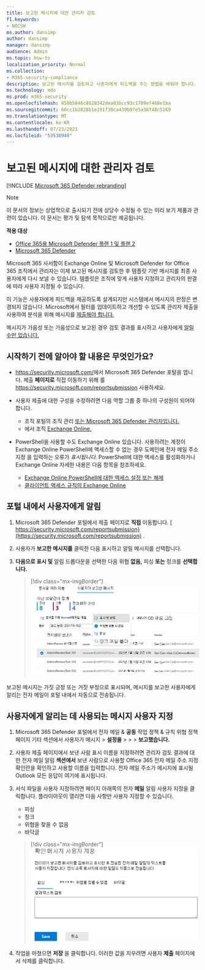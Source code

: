 ```yaml
---
title: 보고된 메시지에 대한 관리자 검토
f1.keywords:
- NOCSH
ms.author: dansimp
author: dansimp
manager: dansimp
audience: Admin
ms.topic: how-to
localization_priority: Normal
ms.collection:
- M365-security-compliance
description: 보고된 메시지를 검토하고 사용자에게 피드백을 주는 방법을 배워야 합니다.
ms.technology: mdo
ms.prod: m365-security
ms.openlocfilehash: 850b5846c8028342dea03bcc93c1709ef460e1ba
ms.sourcegitcommit: 60cc1b2828b1e191f30ca439b97e5a38f48c5169
ms.translationtype: MT
ms.contentlocale: ko-KR
ms.lasthandoff: 07/23/2021
ms.locfileid: "53538948"
---
```

# <a name="admin-review-for-reported-messages"></a>보고된 메시지에 대한 관리자 검토

[!INCLUDE [Microsoft 365 Defender rebranding](../includes/microsoft-defender-for-office.md)]

> [!NOTE]
> 이 문서의 정보는 상업적으로 출시되기 전에 상당수 수정될 수 있는 미리 보기 제품과 관련이 있습니다. 이 문서는 평가 및 탐색 목적으로만 제공됩니다.

**적용 대상**
- [Office 365용 Microsoft Defender 플랜 1 및 플랜 2](defender-for-office-365.md)
- [Microsoft 365 Defender](../defender/microsoft-365-defender.md)

Microsoft 365 사서함이 Exchange Online 및 Microsoft Defender for Office 365 조직에서 관리자는 이제 보고된 메시지를 검토한 후 템플릿 기반 메시지를 최종 사용자에게 다시 보낼 수 있습니다. 템플릿은 조직에 맞게 사용자 지정하고 관리자의 판결에 따라 사용자 지정될 수 있습니다.

이 기능은 사용자에게 피드백을 제공하도록 설계되지만 시스템에서 메시지의 판정은 변경되지 않습니다. Microsoft에서 필터를 업데이트하고 개선할 수 있도록 관리자 제출을 사용하여 분석을 위해 메시지를 [제출해야 합니다.](admin-submission.md)

메시지가 가음성 또는 가음성으로 보고된 경우 검토 결과를 표시하고 사용자에게 [알릴 수만 있습니다.](report-false-positives-and-false-negatives.md)

## <a name="what-do-you-need-to-know-before-you-begin"></a>시작하기 전에 알아야 할 내용은 무엇인가요?

- <https://security.microsoft.com/>에서 Microsoft 365 Defender 포털을 엽니다. 제출 **페이지로** 직접 이동하기 위해 를 <https://security.microsoft.com/reportsubmission> 사용하세요.

- 사용자 제출에 대한 구성을 수정하려면 다음 역할 그룹 중 하나의 구성원이 되어야 합니다.
  - 조직 포털의 조직 관리 [또는 Microsoft 365 Defender 관리자입니다.](permissions-microsoft-365-security-center.md)
  - 에서 조직 [Exchange Online.](/Exchange/permissions-exo/permissions-exo#role-groups)

- PowerShell을 사용할 수도 Exchange Online 있습니다. 사용하려는 계정이 Exchange Online PowerShell에 액세스할 수 없는 경우 도메인에 전자 메일 주소 지정 을 입력하는 오류가 *표시됩니다.* PowerShell에 대한 액세스를 활성화하거나 Exchange Online 자세한 내용은 다음 항목을 참조하세요.
  - [Exchange Online PowerShell에 대한 액세스 설정 또는 해제](/powershell/exchange/disable-access-to-exchange-online-powershell)
  - [클라이언트 액세스 규칙의 Exchange Online](/exchange/clients-and-mobile-in-exchange-online/client-access-rules/client-access-rules)

## <a name="notify-users-from-within-the-portal"></a>포털 내에서 사용자에게 알림

1. Microsoft 365 Defender 포털에서 제출 페이지로 **직접** 이동합니다. [ https://security.microsoft.com/reportsubmission}(https://security.microsoft.com/reportsubmission) .

2. 사용자가 **보고한 메시지를** 클릭한 다음 표시하고 알릴 메시지를 선택합니다. 

3. **다음으로 표시 및** 알림 드롭다운을 선택한 다음 위협 **없음,** 피싱 **또는** 정크를 **선택합니다.**  

   > [!div class="mx-imgBorder"]
   > ![포털에서 메시지 보내기](../../media/admin-review-send-message-from-portal.png)

보고된 메시지는 가짓 긍정 또는 거짓 부정으로 표시되며, 메시지를 보고한 사용자에게 알리는 전자 메일이 포털 내에서 자동으로 전송됩니다. 

## <a name="customize-the-messages-used-to-notify-users"></a>사용자에게 알리는 데 사용되는 메시지 사용자 지정

1. Microsoft 365 Defender 포털에서 전자 메일 & **공동** 작업 정책 & 규칙 위협 정책 페이지 기타 섹션에서 사용자가 메시지 \> **설정을** \>  \>  \> **보고했습니다.**

2. 사용자  제출 페이지에서 보낸 사람 표시 이름을 지정하려면 관리자 검토 결과에 대한 전자 메일 알림 **섹션에서** 보낸  사람으로 사용할 Office 365 전자 메일 주소 지정 확인란을 확인하고 사용할 이름을 입력합니다. 전자 메일 주소가 메시지에 표시될 Outlook 모든 응답이 여기에 표시됩니다.

3. 서식 파일을 사용자 지정하려면 페이지 아래쪽의 전자 **메일** 알림 사용자 지정을 클릭합니다. 플라이아웃이 열리면 다음 사항만 사용자 지정할 수 있습니다.

    - 피싱
    - 정크
    - 위협을 찾을 수 없음
    - 바닥글

    > [!div class="mx-imgBorder"]
    > ![사용자에게 보내는 메시지 사용자 지정](../../media/admin-review-customize-message.png)

4. 작업을 마쳤으면 **저장** 을 클릭합니다. 이러한 값을 지우려면 사용자 **제출** 페이지에서 삭제를 클릭합니다.

